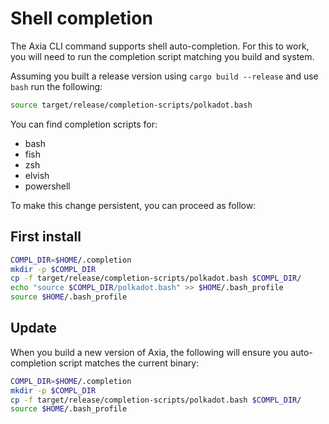 # Shell completion

The Axia CLI command supports shell auto-completion. For this to work, you will need to run the completion script matching you build and system.

Assuming you built a release version using `cargo build --release` and use `bash` run the following:

```bash
source target/release/completion-scripts/polkadot.bash
```

You can find completion scripts for:

- bash
- fish
- zsh
- elvish
- powershell

To make this change persistent, you can proceed as follow:

## First install

```bash
COMPL_DIR=$HOME/.completion
mkdir -p $COMPL_DIR
cp -f target/release/completion-scripts/polkadot.bash $COMPL_DIR/
echo "source $COMPL_DIR/polkadot.bash" >> $HOME/.bash_profile
source $HOME/.bash_profile
```

## Update

When you build a new version of Axia, the following will ensure you auto-completion script matches the current binary:

```bash
COMPL_DIR=$HOME/.completion
mkdir -p $COMPL_DIR
cp -f target/release/completion-scripts/polkadot.bash $COMPL_DIR/
source $HOME/.bash_profile
```
